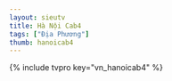 ```yaml
---
layout: sieutv
title: Hà Nội Cab4
tags: ["Địa Phương"]
thumb: hanoicab4
---
```

{% include tvpro key="vn_hanoicab4" %}